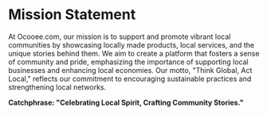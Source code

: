 
# Mission Statement
At Ocooee.com, our mission is to support and promote vibrant local communities by showcasing locally made products, local services, and the unique stories behind them. We aim to create a platform that fosters a sense of community and pride, emphasizing the importance of supporting local businesses and enhancing local economies. Our motto, "Think Global, Act Local," reflects our commitment to encouraging sustainable practices and strengthening local networks.

**Catchphrase: "Celebrating Local Spirit, Crafting Community Stories."**

